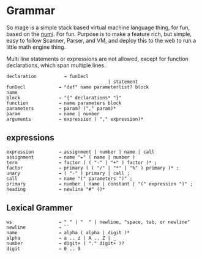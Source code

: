 # Grammar
So mage is a simple stack based virtual machine language thing, for fun, based on the [numi](numi.app). For fun. Purpose is to make a feature rich, but simple, easy to follow Scanner, Parser, and VM, and deploy this to the web to run a little math engine thing.

Multi line statements or expressions are not allowed, except for function declarations, which span multiple lines.

```grammar
declaration     	 → funDecl
									 | statement
funDecl            → "def" name parameterlist? block
name
block              → "{" declarations* "}"
function           → name parameters block
parameters         → param? ("," param)*
param              → name | number
arguments          → expression ( "," expression)*
```

## expressions
```grammar
expression         → assignment | number | name | call
assignment         → name "=" ( name | number )
term               → factor ( ( "-" | "+" ) factor )* ;
factor             → primary ( ( "/" | "*" | "%" ) primary )* ;
unary              → ( "-" ) primary | call ;
call               → name "(" parameters ")" ;
primary            → number | name | constant | "(" expression ")" ;
heading            → newline "#" ()*
```

## Lexical Grammer
```grammar
ws                 → " " | "  " | newline, "space, tab, or newline"
newline            → ``
name               → alpha ( alpha | digit )*
alpha              → a .. z | A .. Z | _
number             → digit+ ( "." digit+ )?
digit              → 0 .. 9
```
